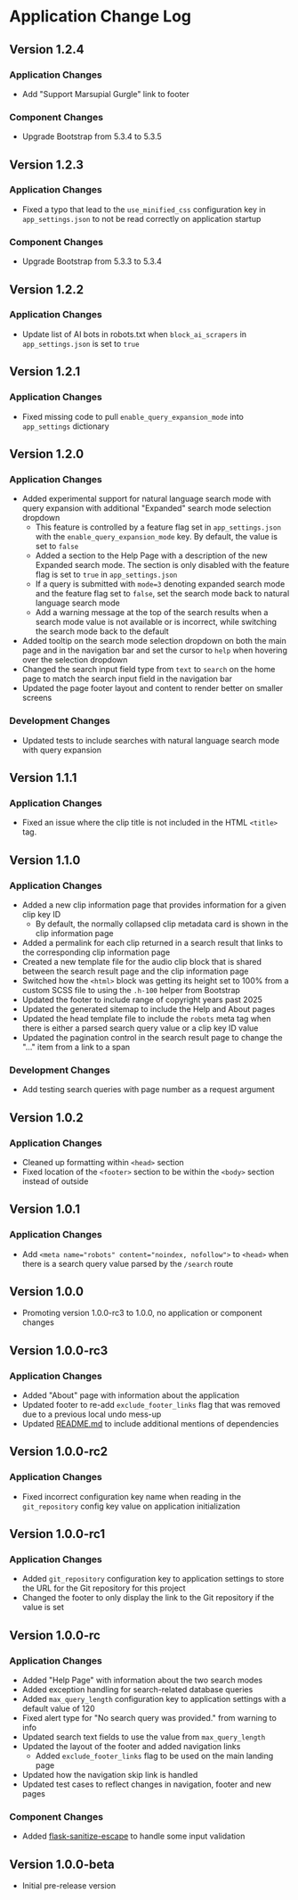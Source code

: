 # Application Change Log

## Version 1.2.4

### Application Changes

- Add "Support Marsupial Gurgle" link to footer

### Component Changes

- Upgrade Bootstrap from 5.3.4 to 5.3.5

## Version 1.2.3

### Application Changes

- Fixed a typo that lead to the `use_minified_css` configuration key in `app_settings.json` to not be read correctly on application startup

### Component Changes

- Upgrade Bootstrap from 5.3.3 to 5.3.4

## Version 1.2.2

### Application Changes

- Update list of AI bots in robots.txt when `block_ai_scrapers` in `app_settings.json` is set to `true`

## Version 1.2.1

### Application Changes

- Fixed missing code to pull `enable_query_expansion_mode` into `app_settings` dictionary

## Version 1.2.0

### Application Changes

- Added experimental support for natural language search mode with query expansion with additional "Expanded" search mode selection dropdown
  - This feature is controlled by a feature flag set in `app_settings.json` with the `enable_query_expansion_mode` key. By default, the value is set to `false`
  - Added a section to the Help Page with a description of the new Expanded search mode. The section is only disabled with the feature flag is set to `true` in `app_settings.json`
  - If a query is submitted with `mode=3` denoting expanded search mode and the feature flag set to `false`, set the search mode back to natural language search mode
  - Add a warning message at the top of the search results when a search mode value is not available or is incorrect, while switching the search mode back to the default
- Added tooltip on the search mode selection dropdown on both the main page and in the navigation bar and set the cursor to `help` when hovering over the selection dropdown
- Changed the search input field type from `text` to `search` on the home page to match the search input field in the navigation bar
- Updated the page footer layout and content to render better on smaller screens

### Development Changes

- Updated tests to include searches with natural language search mode with query expansion

## Version 1.1.1

### Application Changes

- Fixed an issue where the clip title is not included in the HTML `<title>` tag.

## Version 1.1.0

### Application Changes

- Added a new clip information page that provides information for a given clip key ID
  - By default, the normally collapsed clip metadata card is shown in the clip information page
- Added a permalink for each clip returned in a search result that links to the corresponding clip information page
- Created a new template file for the audio clip block that is shared between the search result page and the clip information page
- Switched how the `<html>` block was getting its height set to 100% from a custom SCSS file to using the `.h-100` helper from Bootstrap
- Updated the footer to include range of copyright years past 2025
- Updated the generated sitemap to include the Help and About pages
- Updated the head template file to include the `robots` meta tag when there is either a parsed search query value or a clip key ID value
- Updated the pagination control in the search result page to change the "..." item from a link to a span

### Development Changes

- Add testing search queries with page number as a request argument

## Version 1.0.2

### Application Changes

- Cleaned up formatting within `<head>` section
- Fixed location of the `<footer>` section to be within the `<body>` section instead of outside

## Version 1.0.1

### Application Changes

- Add `<meta name="robots" content="noindex, nofollow">` to `<head>` when there is a search query value parsed by the `/search` route

## Version 1.0.0

- Promoting version 1.0.0-rc3 to 1.0.0, no application or component changes

## Version 1.0.0-rc3

### Application Changes

- Added "About" page with information about the application
- Updated footer to re-add `exclude_footer_links` flag that was removed due to a previous local undo mess-up
- Updated [README.md](./README.md) to include additional mentions of dependencies

## Version 1.0.0-rc2

### Application Changes

- Fixed incorrect configuration key name when reading in the `git_repository` config key value on application initialization

## Version 1.0.0-rc1

### Application Changes

- Added `git_repository` configuration key to application settings to store the URL for the Git repository for this project
- Changed the footer to only display the link to the Git repository if the value is set

## Version 1.0.0-rc

### Application Changes

- Added "Help Page" with information about the two search modes
- Added exception handling for search-related database queries
- Added `max_query_length` configuration key to application settings with a default value of 120
- Fixed alert type for "No search query was provided." from warning to info
- Updated search text fields to use the value from `max_query_length`
- Updated the layout of the footer and added navigation links
  - Added `exclude_footer_links` flag to be used on the main landing page
- Updated how the navigation skip link is handled
- Updated test cases to reflect changes in navigation, footer and new pages

### Component Changes

- Added [flask-sanitize-escape](https://github.com/mayur19/flask-sanitize-escape) to handle some input validation

## Version 1.0.0-beta

- Initial pre-release version
